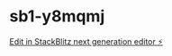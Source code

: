 # sb1-y8mqmj

[Edit in StackBlitz next generation editor ⚡️](https://stackblitz.com/~/github.com/MrCrow1412/sb1-y8mqmj)
